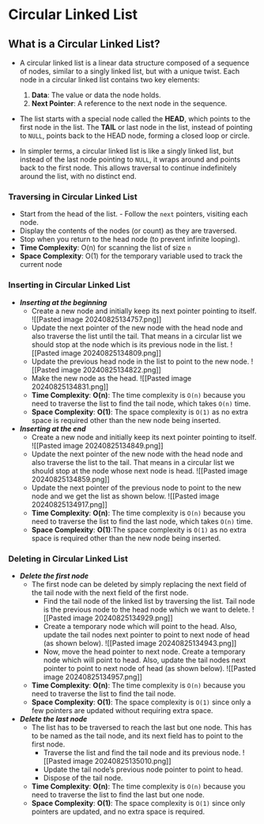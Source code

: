 # Circular Linked List
## What is a Circular Linked List?
- A circular linked list is a linear data structure composed of a sequence of nodes, similar to a singly linked list, but with a unique twist. Each node in a circular linked list contains two key elements:

  1. **Data**: The value or data the node holds.
  2. **Next Pointer**: A reference to the next node in the sequence.

- The list starts with a special node called the **HEAD**, which points to the first node in the list. The **TAIL** or last node in the list, instead of pointing to `NULL`, points back to the HEAD node, forming a closed loop or circle.
- In simpler terms, a circular linked list is like a singly linked list, but instead of the last node pointing to `NULL`, it wraps around and points back to the first node. This allows traversal to continue indefinitely around the list, with no distinct end.

### Traversing in Circular Linked List 
- Start from the head of the list. - Follow the `next` pointers, visiting each node. 
- Display the contents of the nodes (or count) as they are traversed. 
- Stop when you return to the head node (to prevent infinite looping). 
- **Time Complexity**: O(n) for scanning the list of size `n`
- **Space Complexity**: O(1) for the temporary variable used to track the current node
### Inserting in Circular Linked List
- ***Inserting at the beginning***
	- Create a new node and initially keep its next pointer pointing to itself.
	 ![[Pasted image 20240825134757.png]]
	- Update the next pointer of the new node with the head node and also traverse the list until the tail. That means in a circular list we should stop at the node which is its previous node in the list.
	 ![[Pasted image 20240825134809.png]]
	- Update the previous head node in the list to point to the new node.
	 ![[Pasted image 20240825134822.png]]
	- Make the new node as the head.
	 ![[Pasted image 20240825134831.png]]
	- **Time Complexity**: **O(n)**: The time complexity is `O(n)` because you need to traverse the list to find the tail node, which takes `O(n)` time.
	- **Space Complexity**: **O(1)**: The space complexity is `O(1)` as no extra space is required other than the new node being inserted.
- ***Inserting at the end***
	- Create a new node and initially keep its next pointer pointing to itself.
	 ![[Pasted image 20240825134849.png]]
	- Update the next pointer of the new node with the head node and also traverse the list to the tail. That means in a circular list we should stop at the node whose next node is head.
	 ![[Pasted image 20240825134859.png]]
	- Update the next pointer of the previous node to point to the new node and we get the list as shown below.
	 ![[Pasted image 20240825134917.png]]
	- **Time Complexity**: **O(n)**: The time complexity is `O(n)` because you need to traverse the list to find the last node, which takes `O(n)` time.
	- **Space Complexity**: **O(1)**:The space complexity is `O(1)` as no extra space is required other than the new node being inserted.
### Deleting in Circular Linked List
- ***Delete the first node***
	- The first node can be deleted by simply replacing the next field of the tail node with the next field of the first node. 
		- Find the tail node of the linked list by traversing the list. Tail node is the previous node to the head node which we want to delete.
		 ![[Pasted image 20240825134929.png]]
		- Create a temporary node which will point to the head. Also, update the tail nodes next pointer to point to next node of head (as shown below).
		 ![[Pasted image 20240825134943.png]]
		- Now, move the head pointer to next node. Create a temporary node which will point to head. Also, update the tail nodes next pointer to point to next node of head (as shown below).
		 ![[Pasted image 20240825134957.png]]
	- **Time Complexity**: **O(n)**: The time complexity is `O(n)` because you need to traverse the list to find the tail node.
	- **Space Complexity**: **O(1)**: The space complexity is `O(1)` since only a few pointers are updated without requiring extra space.
- ***Delete the last node***
	- The list has to be traversed to reach the last but one node. This has to be named as the tail node, and its next field has to point to the first node. 
		- Traverse the list and find the tail node and its previous node.
		  ![[Pasted image 20240825135010.png]]
		- Update the tail node’s previous node pointer to point to head.
		- Dispose of the tail node.
	- **Time Complexity**: **O(n)**: The time complexity is `O(n)` because you need to traverse the list to find the last but one node.
	- **Space Complexity**: **O(1)**: The space complexity is `O(1)` since only pointers are updated, and no extra space is required.
